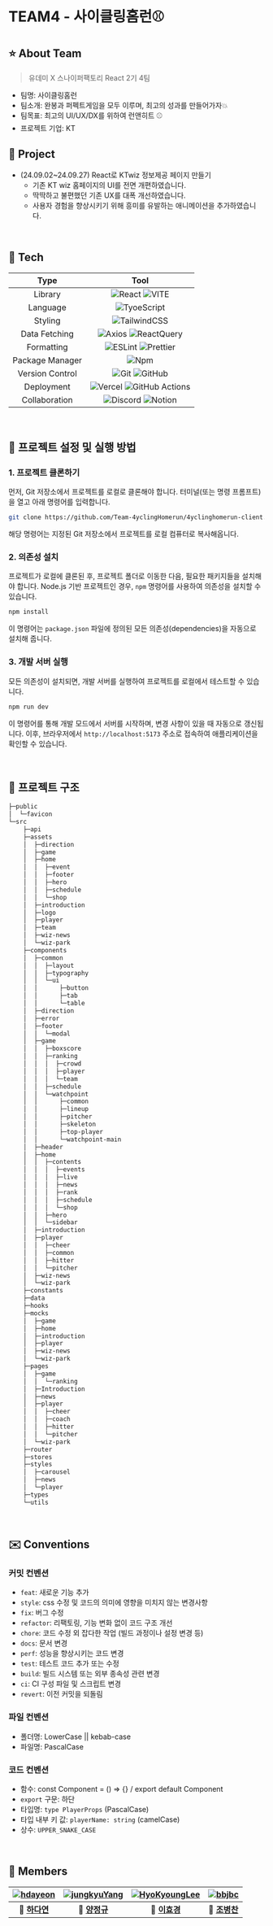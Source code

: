 # TEAM4 - 사이클링홈런⚾️

## ⭐️ About Team
> 유데미 X 스나이퍼팩토리 React 2기 4팀
- 팀명: 사이클링홈런
- 팀소개: 완봉과 퍼펙트게임을 모두 이루며, 최고의 성과를 만들어가자💥
- 팀목표: 최고의 UI/UX/DX를 위하여 런앤히트 ⚾
- 프로젝트 기업: KT

## 🚀 Project

- (24.09.02~24.09.27) React로 KTwiz 정보제공 페이지 만들기
  - 기존 KT wiz 홈페이지의 UI를 전면 개편하였습니다.
  - 딱딱하고 불편했던 기존 UX를 대폭 개선하였습니다.
  - 사용자 경험을 향상시키기 위해 흥미를 유발하는 애니메이션을 추가하였습니다.

&nbsp;

## 🔧 Tech

<div align="center">

|      Type       |                                                                                                                  Tool                                                                                                                   |
| :-------------: | :-------------------------------------------------------------------------------------------------------------------------------------------------------------------------------------------------------------------------------------: |
|     Library     |                   ![React](https://img.shields.io/badge/React-61DAFB?style=for-the-badge&logo=React&logoColor=black) ![VITE](https://img.shields.io/badge/VITE-646CFF?style=for-the-badge&logo=Vite&logoColor=white)                    |
|    Language     |                                                          ![TyoeScript](https://img.shields.io/badge/TypeScript-3178C6.svg?style=for-the-badge&logo=TypeScript&logoColor=black)                                                          |
|     Styling     |                                                          ![TailwindCSS](https://img.shields.io/badge/tailwindcss-06B6D4?style=for-the-badge&logo=tailwindcss&logoColor=white)                                                           |
|  Data Fetching  |          ![Axios](https://img.shields.io/badge/Axios-5A29E4?style=for-the-badge&logo=Axios&logoColor=white) ![ReactQuery](https://img.shields.io/badge/reactquery-FF4154?style=for-the-badge&logo=reactquery&logoColor=white)           |
|   Formatting    |           ![ESLint](https://img.shields.io/badge/ESLint-4B3263?style=for-the-badge&logo=eslint&logoColor=white) ![Prettier](https://img.shields.io/badge/prettier-1A2C34?style=for-the-badge&logo=prettier&logoColor=F7BA3E)            |
| Package Manager |                                                                      ![Npm](https://img.shields.io/badge/npm-CB3837?style=for-the-badge&logo=npm&logoColor=white)                                                                       |
| Version Control |            ![Git](https://img.shields.io/badge/git-%23F05033.svg?style=for-the-badge&logo=git&logoColor=white) ![GitHub](https://img.shields.io/badge/github-%23121011.svg?style=for-the-badge&logo=github&logoColor=white)             |
|   Deployment    | ![Vercel](https://img.shields.io/badge/Vercel-000000?style=for-the-badge&logo=Vercel&logoColor=white) ![GitHub Actions](https://img.shields.io/badge/GitHub%20Actions-2088FF?style=for-the-badge&logo=GitHub%20Actions&logoColor=white) |
|  Collaboration  |             ![Discord](https://img.shields.io/badge/Discord-5865F2?style=for-the-badge&logo=discord&logoColor=white) ![Notion](https://img.shields.io/badge/Notion-000000?style=for-the-badge&logo=notion&logoColor=white)              |

</div>

&nbsp;

## 🔩 프로젝트 설정 및 실행 방법

### 1. 프로젝트 클론하기

먼저, Git 저장소에서 프로젝트를 로컬로 클론해야 합니다. 터미널(또는 명령 프롬프트)을 열고 아래 명령어를 입력합니다.

```bash
git clone https://github.com/Team-4yclingHomerun/4yclinghomerun-client.git
```

해당 명령어는 지정된 Git 저장소에서 프로젝트를 로컬 컴퓨터로 복사해옵니다.

### 2. 의존성 설치

프로젝트가 로컬에 클론된 후, 프로젝트 폴더로 이동한 다음, 필요한 패키지들을 설치해야 합니다. 
Node.js 기반 프로젝트인 경우, `npm` 명령어를 사용하여 의존성을 설치할 수 있습니다.

```bash
npm install
```

이 명령어는 `package.json` 파일에 정의된 모든 의존성(dependencies)을 자동으로 설치해 줍니다.

### 3. 개발 서버 실행

모든 의존성이 설치되면, 개발 서버를 실행하여 프로젝트를 로컬에서 테스트할 수 있습니다.

```bash
npm run dev
```

이 명령어를 통해 개발 모드에서 서버를 시작하며, 변경 사항이 있을 때 자동으로 갱신됩니다.
이후, 브라우저에서 `http://localhost:5173` 주소로 접속하여 애플리케이션을 확인할 수 있습니다.

&nbsp;

## 📂 프로젝트 구조

```bash
├─public
│  └─favicon
└─src
    ├─api
    ├─assets
    │  ├─direction
    │  ├─game
    │  ├─home
    │  │  ├─event
    │  │  ├─footer
    │  │  ├─hero
    │  │  ├─schedule
    │  │  └─shop
    │  ├─introduction
    │  ├─logo
    │  ├─player
    │  ├─team
    │  ├─wiz-news
    │  └─wiz-park
    ├─components
    │  ├─common
    │  │  ├─layout
    │  │  ├─typography
    │  │  └─ui
    │  │      ├─button
    │  │      ├─tab
    │  │      └─table
    │  ├─direction
    │  ├─error
    │  ├─footer
    │  │  └─modal
    │  ├─game
    │  │  ├─boxscore
    │  │  ├─ranking
    │  │  │  ├─crowd
    │  │  │  ├─player
    │  │  │  └─team
    │  │  ├─schedule
    │  │  └─watchpoint
    │  │      ├─common
    │  │      ├─lineup
    │  │      ├─pitcher
    │  │      ├─skeleton
    │  │      ├─top-player
    │  │      └─watchpoint-main
    │  ├─header
    │  ├─home
    │  │  ├─contents
    │  │  │  ├─events
    │  │  │  ├─live
    │  │  │  ├─news
    │  │  │  ├─rank
    │  │  │  ├─schedule
    │  │  │  └─shop
    │  │  ├─hero
    │  │  └─sidebar
    │  ├─introduction
    │  ├─player
    │  │  ├─cheer
    │  │  ├─common
    │  │  ├─hitter
    │  │  └─pitcher
    │  ├─wiz-news
    │  └─wiz-park
    ├─constants
    ├─data
    ├─hooks
    ├─mocks
    │  ├─game
    │  ├─home
    │  ├─introduction
    │  ├─player
    │  ├─wiz-news
    │  └─wiz-park
    ├─pages
    │  ├─game
    │  │  └─ranking
    │  ├─Introduction
    │  ├─news
    │  ├─player
    │  │  ├─cheer
    │  │  ├─coach
    │  │  ├─hitter
    │  │  └─pitcher
    │  └─wiz-park
    ├─router
    ├─stores
    ├─styles
    │  ├─carousel
    │  ├─news
    │  └─player
    ├─types
    └─utils
```

&nbsp;

## ✉️ Conventions

### 커밋 컨벤션

- `feat`: 새로운 기능 추가
- `style`: css 수정 및 코드의 의미에 영향을 미치지 않는 변경사항
- `fix`: 버그 수정
- `refactor`: 리팩토링, 기능 변화 없이 코드 구조 개선
- `chore`: 코드 수정 외 잡다한 작업 (빌드 과정이나 설정 변경 등)
- `docs`: 문서 변경 
- `perf`: 성능을 향상시키는 코드 변경
- `test`: 테스트 코드 추가 또는 수정 
- `build`: 빌드 시스템 또는 외부 종속성 관련 변경
- `ci`: CI 구성 파일 및 스크립트 변경 
- `revert`: 이전 커밋을 되돌림

### 파일 컨벤션

- 폴더명: LowerCase || kebab-case
- 파일명: PascalCase

### 코드 컨벤션

- 함수: const Component = () => {} / export default Component
- `export` 구문: 하단
- 타입명: `type PlayerProps` (PascalCase)
- 타입 내부 키 값: `playerName: string` (camelCase)
- 상수: `UPPER_SNAKE_CASE`

&nbsp;

## 🐹 Members

|[![hdayeon](https://avatars.githubusercontent.com/u/147478174?v=4)](https://github.com/hdayeon)|[![jungkyuYang](https://avatars.githubusercontent.com/u/67031524?v=4)](https://github.com/jungkyuYang)|[![HyoKyoungLee](https://avatars.githubusercontent.com/u/43572462?v=4)](https://github.com/HyoKyoungLee)|[![bbjbc](https://avatars.githubusercontent.com/u/102457140?v=4)](http://github.com/bbjbc)|
|:---:|:---:|:---:|:---:|
|**🐔 [하다연](https://github.com/hdayeon)**|**🐤 [양정규](https://github.com/jungkyuYang)**|**🐤 [이효경](https://github.com/HyoKyoungLee)**|**🐤 [조병찬](http://github.com/bbjbc)**|

